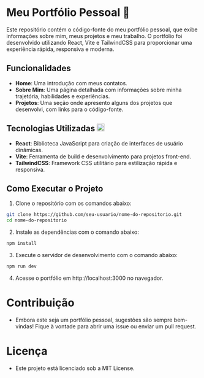 # Meu Portfólio Pessoal 🙋
Este repositório contém o código-fonte do meu portfólio pessoal, que exibe informações sobre mim, meus projetos e meu trabalho. O portfólio foi desenvolvido utilizando React, Vite e TailwindCSS para proporcionar uma experiência rápida, responsiva e moderna.

## Funcionalidades
- **Home**: Uma introdução com meus contatos.
- **Sobre Mim**: Uma página detalhada com informações sobre minha trajetória, habilidades e experiências.
- **Projetos**: Uma seção onde apresento alguns dos projetos que desenvolvi, com links para o código-fonte.

## Tecnologias Utilizadas <img src="https://cdn.jsdelivr.net/gh/devicons/devicon@latest/icons/react/react-original.svg" width="20"/>
- **React**: Biblioteca JavaScript para criação de interfaces de usuário dinâmicas.
- **Vite**: Ferramenta de build e desenvolvimento para projetos front-end.
- **TailwindCSS**: Framework CSS utilitário para estilização rápida e responsiva.

## Como Executar o Projeto
1. Clone o repositório com os comandos abaixo:
```bash
git clone https://github.com/seu-usuario/nome-do-repositorio.git
cd nome-do-repositorio
```

2. Instale as dependências com o comando abaixo:
```bash
npm install
```

3. Execute o servidor de desenvolvimento com o comando abaixo:
```bash
npm run dev
```
4. Acesse o portfólio em http://localhost:3000 no navegador.

# Contribuição
- Embora este seja um portfólio pessoal, sugestões são sempre bem-vindas! Fique à vontade para abrir uma issue ou enviar um pull request.

# Licença
- Este projeto está licenciado sob a MIT License.
